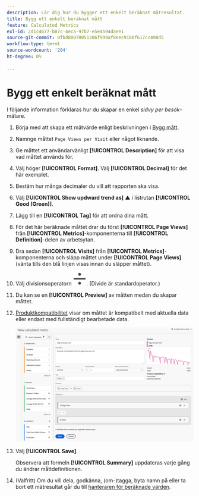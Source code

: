 ```yaml
---
description: Lär dig hur du bygger ett enkelt beräknat mätresultat.
title: Bygg ett enkelt beräknat mått
feature: Calculated Metrics
exl-id: 2d1c4677-b07c-4eca-97b7-e5e4594daee1
source-git-commit: 0fbd80070051286f999af8eec9100f617cc498d5
workflow-type: tm+mt
source-wordcount: '204'
ht-degree: 0%

---
```


# Bygg ett enkelt beräknat mått

I följande information förklaras hur du skapar en enkel *sidvy per besök*-mätare.

1. Börja med att skapa ett mätvärde enligt beskrivningen i [Bygg mått](/help/components/calculated-metrics/workflow/c-build-metrics/cm-build-metrics.md).
1. Namnge måttet `Page Views per Visit` eller något liknande.
1. Ge måttet ett användarvänligt **[!UICONTROL Description]** för att visa vad måttet används för.
1. Välj höger **[!UICONTROL Format]**. Välj **[!UICONTROL Decimal]** för det här exemplet.
1. Bestäm hur många decimaler du vill att rapporten ska visa.
1. Välj **[!UICONTROL Show updward trend as]** ▲ i listrutan **[!UICONTROL Good (Green)]**.
1. Lägg till en **[!UICONTROL Tag]** för att ordna dina mått.
1. För det här beräknade måttet drar du först **[!UICONTROL Page Views]** från **[!UICONTROL Metrics]**-komponenterna till **[!UICONTROL Definition]**-delen av arbetsytan.
1. Dra sedan **[!UICONTROL Visits]** från **[!UICONTROL Metrics]**-komponenterna och släpp måttet under **[!UICONTROL Page Views]** (vänta tills den blå linjen visas innan du släpper måttet).
1. Välj divisionsoperatorn ![Dividera](/help/assets/icons/Divide.svg). (Divide är standardoperator.)
1. Du kan se en **[!UICONTROL Preview]** av måtten medan du skapar måttet.
1. [Produktkompatibilitet](/help/components/calculated-metrics/cm-compatibility.md) visar om måttet är kompatibelt med aktuella data eller endast med fullständigt bearbetade data.

   ![Enkelt beräknat mått](assets/simple-calculated-metric.png)
1. Välj **[!UICONTROL Save]**.

   Observera att formeln **[!UICONTROL Summary]** uppdateras varje gång du ändrar måttdefinitionen.

1. (Valfritt) Om du vill dela, godkänna, (om-)tagga, byta namn på eller ta bort ett mätresultat går du till [hanteraren för beräknade värden](/help/components/calculated-metrics/workflow/cm-manager.md).

